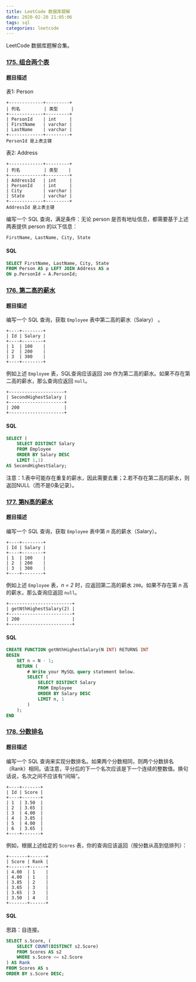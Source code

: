 ```yaml
---
title: LeetCode 数据库题解
date: 2020-02-20 21:05:06
tags: sql
categories: leetcode
---
```


LeetCode 数据库题解合集。

<!--more-->

### [175. 组合两个表](https://leetcode-cn.com/problems/combine-two-tables/)

#### 题目描述

表1: Person

```
+-------------+---------+
| 列名         | 类型     |
+-------------+---------+
| PersonId    | int     |
| FirstName   | varchar |
| LastName    | varchar |
+-------------+---------+
PersonId 是上表主键
```

表2: Address

```
+-------------+---------+
| 列名         | 类型    |
+-------------+---------+
| AddressId   | int     |
| PersonId    | int     |
| City        | varchar |
| State       | varchar |
+-------------+---------+
AddressId 是上表主键
```


编写一个 SQL 查询，满足条件：无论 person 是否有地址信息，都需要基于上述两表提供 person 的以下信息：

```
FirstName, LastName, City, State
```

#### SQL

```sql
SELECT FirstName, LastName, City, State
FROM Person AS p LEFT JOIN Address AS a
ON p.PersonId = A.PersonId;
```

### [176. 第二高的薪水](https://leetcode-cn.com/problems/second-highest-salary/)

#### 题目描述

编写一个 SQL 查询，获取 `Employee` 表中第二高的薪水（Salary） 。 

```
+----+--------+
| Id | Salary |
+----+--------+
| 1  | 100    |
| 2  | 200    |
| 3  | 300    |
+----+--------+
```

例如上述 `Employee` 表，SQL查询应该返回 `200` 作为第二高的薪水。如果不存在第二高的薪水，那么查询应返回 `null`。

```
+---------------------+
| SecondHighestSalary |
+---------------------+
| 200                 |
+---------------------+
```

#### SQL

```sql
SELECT (
    SELECT DISTINCT Salary
    FROM Employee
    ORDER BY Salary DESC
    LIMIT 1,1)  
AS SecondHighestSalary;
```

注意：1.表中可能存在重复的薪水，因此需要去重；2.若不存在第二高的薪水，则返回NULL（而不是0条记录）。

### [177. 第N高的薪水](https://leetcode-cn.com/problems/nth-highest-salary/)

#### 题目描述

编写一个 SQL 查询，获取 `Employee` 表中第 *n* 高的薪水（Salary）。

```
+----+--------+
| Id | Salary |
+----+--------+
| 1  | 100    |
| 2  | 200    |
| 3  | 300    |
+----+--------+
```

例如上述 `Employee` 表，*n = 2* 时，应返回第二高的薪水 `200`。如果不存在第 *n* 高的薪水，那么查询应返回 `null`。

```
+------------------------+
| getNthHighestSalary(2) |
+------------------------+
| 200                    |
+------------------------+
```

#### SQL

```sql
CREATE FUNCTION getNthHighestSalary(N INT) RETURNS INT
BEGIN
    SET n = N - 1;
    RETURN (
        # Write your MySQL query statement below.
        SELECT (
            SELECT DISTINCT Salary
            FROM Employee
            ORDER BY Salary DESC
            LIMIT n, 1
        )
    );
END
```

### [178. 分数排名](https://leetcode-cn.com/problems/rank-scores/)

#### 题目描述

编写一个 SQL 查询来实现分数排名。如果两个分数相同，则两个分数排名（Rank）相同。请注意，平分后的下一个名次应该是下一个连续的整数值。换句话说，名次之间不应该有“间隔”。

```
+----+-------+
| Id | Score |
+----+-------+
| 1  | 3.50  |
| 2  | 3.65  |
| 3  | 4.00  |
| 4  | 3.85  |
| 5  | 4.00  |
| 6  | 3.65  |
+----+-------+
```

例如，根据上述给定的 `Scores` 表，你的查询应该返回（按分数从高到低排列）：

```
+-------+------+
| Score | Rank |
+-------+------+
| 4.00  | 1    |
| 4.00  | 1    |
| 3.85  | 2    |
| 3.65  | 3    |
| 3.65  | 3    |
| 3.50  | 4    |
+-------+------+
```

#### SQL

思路：自连接。

```sql
SELECT s.Score, (
    SELECT COUNT(DISTINCT s2.Score)
    FROM Scores AS s2
    WHERE s.Score <= s2.Score
) AS Rank
FROM Scores AS s
ORDER BY s.Score DESC;
```

